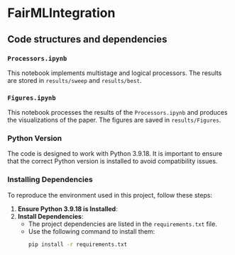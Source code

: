 # FairMLIntegration

## Code structures and dependencies

### `Processors.ipynb`

This notebook implements multistage and logical processors. The results are stored in `results/sweep` and `results/best`.

### `Figures.ipynb`

This notebook processes the results of the `Processors.ipynb` and produces the visualizations of the paper. The figures are saved in `results/Figures`.

### Python Version
The code is designed to work with Python 3.9.18.
It is important to ensure that the correct Python version is installed to avoid compatibility issues.

### Installing Dependencies
To reproduce the environment used in this project, follow these steps:

1. **Ensure Python 3.9.18 is Installed**:
2. **Install Dependencies**:
   - The project dependencies are listed in the `requirements.txt` file.
   - Use the following command to install them:
     ```bash
     pip install -r requirements.txt
     ```
